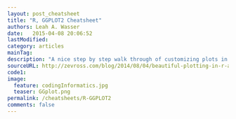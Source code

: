 ```yaml
---
layout: post_cheatsheet
title: "R, GGPLOT2 Cheatsheet"
authors: Leah A. Wasser
date:   2015-04-08 20:06:52
lastModified: 
category: articles
mainTag: 
description: "A nice step by step walk through of customizing plots in R GGPLOT2."
sourceURL: http://zevross.com/blog/2014/08/04/beautiful-plotting-in-r-a-ggplot2-cheatsheet-3/
code1: 
image:
  feature: codingInformatics.jpg
  teaser: GGplot.png
permalink: /cheatsheets/R-GGPLOT2
comments: false
---
```


